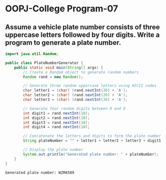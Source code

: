 # OOPJ-College Program-07

## Assume a vehicle plate number consists of three uppercase letters followed by four digits. Write a program to generate a plate number.


```JAVA
import java.util.Random;

public class PlateNumberGenerator {
    public static void main(String[] args) {
        // Create a Random object to generate random numbers
        Random rand = new Random();

        // Generate three random uppercase letters using ASCII codes
        char letter1 = (char) (rand.nextInt(26) + 'A');
        char letter2 = (char) (rand.nextInt(26) + 'A');
        char letter3 = (char) (rand.nextInt(26) + 'A');

        // Generate four random digits between 0 and 9
        int digit1 = rand.nextInt(10);
        int digit2 = rand.nextInt(10);
        int digit3 = rand.nextInt(10);
        int digit4 = rand.nextInt(10);

        // Concatenate the letters and digits to form the plate number
        String plateNumber = "" + letter1 + letter2 + letter3 + digit1 + digit2 + digit3 + digit4;

        // Display the plate number
        System.out.println("Generated plate number: " + plateNumber);
    }
}

```

```
Generated plate number: WZM4589

```
